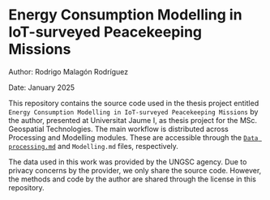 
# Energy Consumption Modelling in IoT-surveyed Peacekeeping Missions

Author: Rodrigo Malagón Rodríguez

Date: January 2025

This repository contains the source code used in the thesis project
entitled
`Energy Consumption Modelling in IoT-surveyed Peacekeeping Missions` by
the author, presented at Universitat Jaume I, as thesis project for the
MSc. Geospatial Technologies. The main workflow is distributed across
Processing and Modelling modules. These are accessible through the
[`Data processing.md`](Data%20processing.md) and `Modelling.md` files,
respectively.

The data used in this work was provided by the UNGSC agency. Due to
privacy concerns by the provider, we only share the source code.
However, the methods and code by the author are shared through the
license in this repository.
